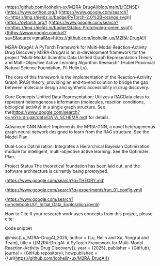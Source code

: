 (https://github.com/loohelin-ux/M2RA-DrugAI/blob/main/LICENSE) (https://www.python.org/) ((https://www.google.com/search?q=https://img.shields.io/badge/PyTorch-2.0%2B-orange.svg))](https://pytorch.org/) ((https://www.google.com/search?q=https://img.shields.io/badge/Status-Prototyping-green.svg))]((https://www.google.com/url?sa=E&source=gmail&q=https://github.com/loohelin-ux/M2RA-DrugAI))

M2RA-DrugAI: A PyTorch Framework for Multi-Modal Reaction-Activity Drug Discovery
M2RA-DrugAI is an in-development framework for the project "Multi-Modal Scientific Data Unified Graph Representation Theory and Multi-Objective Active Learning Algorithm Research" (Hubei Provincial Natural Science Foundation, PI: Helin Lu).

The core of this framework is the implementation of the Reaction-Activity Graph (RAG) theory, providing an end-to-end solution to bridge the gap between molecular design and synthetic accessibility in drug discovery.

Core Concepts
Unified Data Representation: Utilizes a RAGData class to represent heterogeneous information (molecules, reaction conditions, biological activity) in a single graph structure. See the(https://www.google.com/search?q=m2ra_drugai/data/DATA_SCHEMA.md) for details.

Advanced GNN Model: Implements the M²RA-GNN, a novel heterogeneous graph neural network designed to learn from the RAG structure. See the Model Plan.

Dual-Loop Optimization: Integrates a Hierarchical Bayesian Optimization module for intelligent, multi-objective active learning. See the Optimizer Plan.

Project Status
The theoretical foundation has been laid out, and the software architecture is currently being prototyped.

(https://www.google.com/search?q=THEORY.md)

(https://www.google.com/search?q=experiments/run_01_config.yml)

(https://www.google.com/search?q=notebooks/01_Initial_Data_Exploration.ipynb)

How to Cite
If your research work uses concepts from this project, please cite:

Code snippet

@misc{Lu_M2RA-DrugAI_2025,
  author = {Lu, Helin and Xu, Yongrui and Team},
  title = {{M2RA-DrugAI: A PyTorch Framework for Multi-Modal Reaction-Activity Drug Discovery}},
  year = {2025},
  publisher = {GitHub},
  journal = {GitHub repository},
  howpublished = {\url{https://github.com/loohelin-ux/M2RA-DrugAI}}
